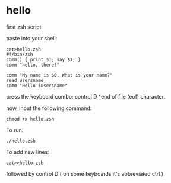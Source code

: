 # hello
first zsh script

paste into your shell:
```
cat>hello.zsh 
#!/bin/zsh
comm() { print $1; say $1; }
comm "hello, there!"

comm "My name is $0. What is your name?"
read usersname
comm "Hello $usersname"
```
press the keyboard combo: control D
^end of file (eof) character.

now, input the following command:
```
chmod +x hello.zsh
```
To run:
```
./hello.zsh
```
To add new lines:
```
cat>>hello.zsh
```
followed by control D ( on some keyboards it's abbreviated ctrl )
